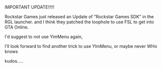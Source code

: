 IMPORTANT UPDATE!!!!!

Rockstar Games just released an Update of "Rockstar Games SDK" in the RGL launcher.
and I think they patched the loophole to use FSL to get into GTA Online.

I'd suggest to not use YimMenu again,

I'll look forward to find another trick to use YImMenu, or maybe never
WHo knows

kudos.....
